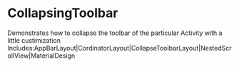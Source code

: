 # CollapsingToolbar
Demonstrates how to collapse the toolbar of the particular Activity with a little custimization
Includes:AppBarLayout|CordinatorLayout|CollapseToolbarLayout|NestedScrollView|MaterialDesign
